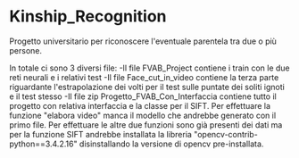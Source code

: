 # Kinship_Recognition
Progetto universitario per riconoscere l'eventuale parentela tra due o più persone.

In totale ci sono 3 diversi file:
-Il file FVAB_Project contiene i train con le due reti neurali e i relativi test 
-Il file Face_cut_in_video contiene la terza parte riguardante l'estrapolazione dei volti per il test sulle puntate dei soliti ignoti e il test stesso
-Il file zip Progetto_FVAB_Con_Interfaccia contiene tutto il progetto con relativa interfaccia e la classe per il SIFT. Per effettuare la funzione "elabora video"
manca il modello che andrebbe generato con il primo file. Per effettuare le altre due funzioni sono già presenti dei dati ma per la funzione SIFT andrebbe installata
la libreria "opencv-contrib-python==3.4.2.16" disinstallando la versione di opencv pre-installata.

